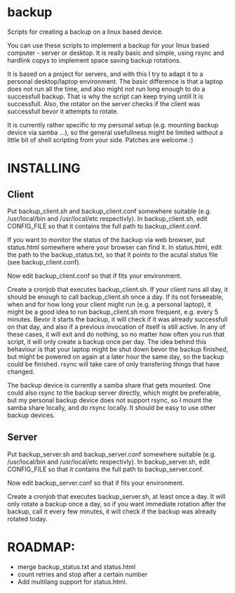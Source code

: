 # backup
Scripts for creating a backup on a linux based device.

You can use these scripts to implement a backup for your linux based computer - server or desktop.
It is really basic and simple, using rsync and hardlink copys to implement space saving backup rotations.

It is based on a project for servers, and with this I try to adapt it to a personal desktop/laptop
environment. The basic difference is that a laptop does not run all the time, and also might not run
long enough to do a successfull backup. That is why the script can keep trying untill it is successfull.
Also, the rotator on the server checks if the client was successfull bevor it attempts to rotate.

It is currently rather specific to my personal setup (e.g. mounting backup device via samba ...), so
the general usefullness might be limited without a little bit of shell scripting from your side.
Patches are welcome :)


INSTALLING
==========
Client
------
Put backup_client.sh and backup_client.conf somewhere suitable (e.g. /usr/local/bin and 
/usr/local/etc respectivly). In backup_client.sh, edit CONFIG_FILE so that it contains the
full path to backup_client.conf.

If you want to monitor the status of the backup via web browser, put status.html somewhere
where your browser can find it. In status.html, edit the path to the backup_status.txt,
so that it points to the acutal status file (see backup_client.conf).

Now edit backup_client.conf so that if fits your environment.

Create a cronjob that executes backup_client.sh. 
If your client runs all day, it should be enough to call backup_client.sh once a day.
If its not forseeable, when and for how long your client might run (e.g. a personal 
laptop), it might be a good idea to run backup_client.sh more frequent, e.g. every 5 
minutes. Bevor it starts the backup, it will check if it was already successfull on that
day, and also if a previous invocation of itself is still active. In any of these cases,
it will exit and do nothing, so no matter how often you run that script, it will only
create a backup once per day.
The idea behind this behaviour is that your laptop might be shut down bevor the backup
finished, but might be powered on again at a later hour the same day, so the backup
could be finished. rsync will take care of only transfering things that have changed.

The backup device is currently a samba share that gets mounted. One could also rsync to
the backup server directly, which might be preferable, but my personal backup device
does not support rsync, so I mount the samba share locally, and do rsync locally.
It should be easy to use other backup devices.

Server
------
Put backup_server.sh and backup_server.conf somewhere suitable (e.g. /usr/local/bin and 
/usr/local/etc respectivly). In backup_server.sh, edit CONFIG_FILE so that it contains the
full path to backup_server.conf.

Now edit backup_server.conf so that if fits your environment.

Create a cronjob that executes backup_server.sh, at least once a day. It will only
rotate a backup once a day, so if you want immediate rotation after the backup, call
it every few minutes, it will check if the backup was already rotated today.

ROADMAP:
=======
* merge backup_status.txt and status.html
* count retries and stop after a certain number
* Add multilang support for status.html.

